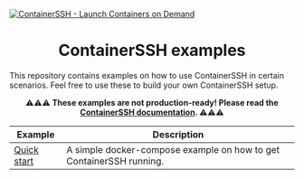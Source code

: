 [![ContainerSSH - Launch Containers on Demand](https://containerssh.github.io/images/logo-for-embedding.svg)](https://containerssh.io/)

<!--suppress HtmlDeprecatedAttribute -->
<h1 align="center">ContainerSSH examples</h1>

This repository contains examples on how to use ContainerSSH in certain scenarios. Feel free to use these to build your own ContainerSSH setup.

<center><strong>⚠️⚠️⚠️ These examples are not production-ready! Please read the <a href="https://containerssh.io">ContainerSSH documentation</a>. ⚠️⚠️⚠️</strong></center>

| Example | Description |
|---------|-------------|
| [Quick start](/quick-start) | A simple docker-compose example on how to get ContainerSSH running. |